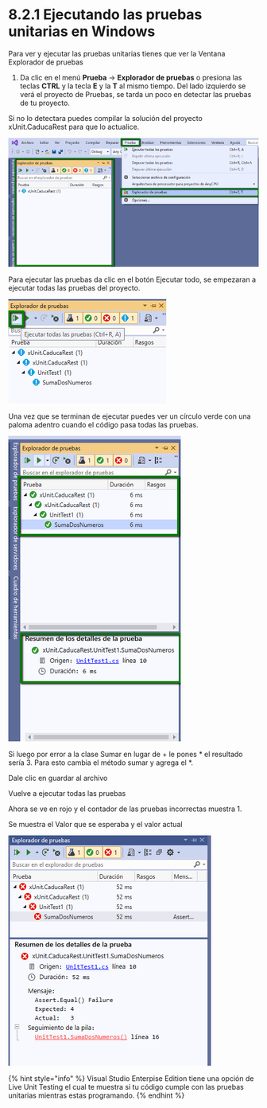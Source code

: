 # 8.2.1 Ejecutando las pruebas unitarias en Windows

Para ver y ejecutar las pruebas unitarias tienes que ver la Ventana Explorador de pruebas

1. Da clic en el menú **Prueba** -&gt; **Explorador de pruebas** o presiona las teclas **CTRL** y la tecla **E** y la **T** al mismo tiempo. Del lado izquierdo se verá el proyecto de Pruebas, se tarda un poco en detectar las pruebas de tu proyecto. 

Si no lo detectara puedes compilar la solución del proyecto xUnit.CaducaRest para que lo actualice.

![](../../.gitbook/assets/image%20%28400%29.png)

Para ejecutar las pruebas da clic en el botón Ejecutar todo, se empezaran a ejecutar todas las pruebas del proyecto.

![](../../.gitbook/assets/image%20%287%29.png)

Una vez que se terminan de ejecutar puedes ver un círculo verde con una paloma adentro cuando el código pasa todas las pruebas. 

![](../../.gitbook/assets/image%20%2810%29.png)

Si luego por error a la clase Sumar en lugar de + le pones \* el resultado sería 3. Para esto cambia el método sumar y agrega el \*.

Dale clic en guardar al archivo

Vuelve a ejecutar todas las pruebas

Ahora se ve en rojo y el contador de las pruebas incorrectas muestra 1.

Se muestra el Valor que se esperaba y el valor actual

![](../../.gitbook/assets/image%20%2883%29.png)

{% hint style="info" %}
Visual Studio Enterpise Edition tiene una opción de Live Unit Testing el cual te muestra si tu código cumple con las pruebas unitarias mientras estas programando.
{% endhint %}


